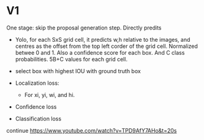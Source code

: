 # V1

One stage: skip the proposal generation step. Directly predits

- Yolo, for each SxS grid cell, it predicts w,h relative to the images, and centres as the offset from the top left corder of the grid cell. Normalized betwee 0 and 1. Also a confidence score for each box. And C class probabilities. 5B+C values for each grid cell. 
- select box with highest IOU with ground truth box

- Localization loss: 
    - For xi, yi, wi, and hi.
- Confidence loss
- Classification loss

continue https://www.youtube.com/watch?v=TPD9AfY7AHo&t=20s